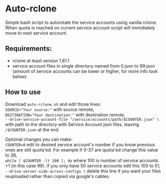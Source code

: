 # Auto-rclone
Simple bash script to autorotate the service accounts using vanilla rclone. When quota is reached on current service account script will immidiately move to next service account. 

## Requirements:
- rclone at least version 1.61.1
- service account files in single directory named from 0.json to 99.json (amount of service accounts can be lower or higher, for more info look below)

## How to use
Download `auto-rclone.sh` and edit those lines:  
`SOURCE="Your source:"` with source remote,  
`DESTINATION="Your destination:"` with destination remote,  
`--drive-service-account-file "/service/accounts/path/$COUNTER.json" \` with path to the directory with Service Account json files, leaving `/$COUNTER.json` at the end

Optional changes you can make:  
`COUNTER=0` edit to desired service account's number if you know previous ones are still quota'ed. For example if 0-37 are quota'ed change this value to 38,  
`while [ $COUNTER -lt 100 ]; do` where 100 is number of service accounts +1 (in this case 99). if you only have 50 service accounts edit this 100 to 51,  
`--drive-server-side-across-configs \` delete this line if you want your files reuploaded rather than copied via google's cables.
